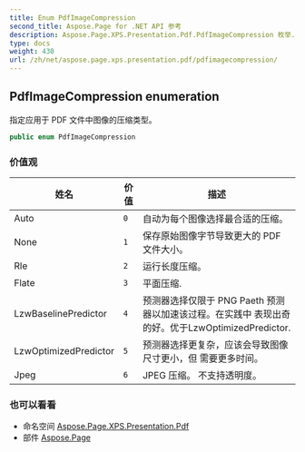 ```yaml
---
title: Enum PdfImageCompression
second_title: Aspose.Page for .NET API 参考
description: Aspose.Page.XPS.Presentation.Pdf.PdfImageCompression 枚举. 指定应用于 PDF 文件中图像的压缩类型
type: docs
weight: 430
url: /zh/net/aspose.page.xps.presentation.pdf/pdfimagecompression/
---
```

## PdfImageCompression enumeration

指定应用于 PDF 文件中图像的压缩类型。

```csharp
public enum PdfImageCompression
```

### 价值观

| 姓名 | 价值 | 描述 |
| --- | --- | --- |
| Auto | `0` | 自动为每个图像选择最合适的压缩。 |
| None | `1` | 保存原始图像字节导致更大的 PDF 文件大小。 |
| Rle | `2` | 运行长度压缩。 |
| Flate | `3` | 平面压缩. |
| LzwBaselinePredictor | `4` | 预测器选择仅限于 PNG Paeth 预测器以加速该过程。在实践中 表现出奇的好。优于LzwOptimizedPredictor. |
| LzwOptimizedPredictor | `5` | 预测器选择更复杂，应该会导致图像尺寸更小，但 需要更多时间。 |
| Jpeg | `6` | JPEG 压缩。 不支持透明度。 |

### 也可以看看

* 命名空间 [Aspose.Page.XPS.Presentation.Pdf](../../aspose.page.xps.presentation.pdf/)
* 部件 [Aspose.Page](../../)


